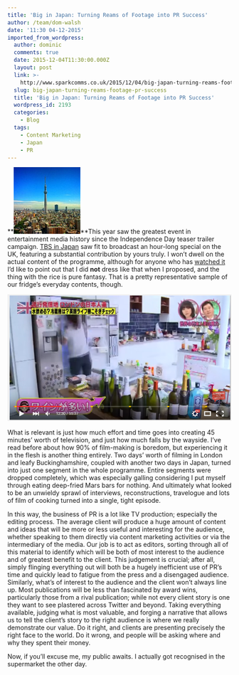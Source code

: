 ```yaml
---
title: 'Big in Japan: Turning Reams of Footage into PR Success'
author: /team/dom-walsh
date: '11:30 04-12-2015'
imported_from_wordpress:
  author: dominic
  comments: true
  date: 2015-12-04T11:30:00.000Z
  layout: post
  link: >-
    http://www.sparkcomms.co.uk/2015/12/04/big-japan-turning-reams-footage-pr-success/
  slug: big-japan-turning-reams-footage-pr-success
  title: 'Big in Japan: Turning Reams of Footage into PR Success'
  wordpress_id: 2193
  categories:
    - Blog
  tags:
    - Content Marketing
    - Japan
    - PR
---
```


**![tokyo-tower-825196_640](tokyo-tower-825196_640-150x150.jpg)**This year saw the greatest event in entertainment media history since the Independence Day teaser trailer campaign. [TBS in Japan](http://www.mbs.jp/japa-zuma/) saw fit to broadcast an hour-long special on the UK, featuring a substantial contribution by yours truly. I won’t dwell on the actual content of the programme, although for anyone who has [watched it](http://video.fc2.com/content/20150901kDBPdWyE) I’d like to point out that I did **not** dress like that when I proposed, and the thing with the rice is pure fantasy. That is a pretty representative sample of our fridge’s everyday contents, though.

![Dom Japan TV fridge shot windowed](Dom-Japan-TV-fridge-shot-windowed.png)

What is relevant is just how much effort and time goes into creating 45 minutes’ worth of television, and just how much falls by the wayside. I’ve read before about how 90% of film-making is boredom, but experiencing it in the flesh is another thing entirely. Two days’ worth of filming in London and leafy Buckinghamshire, coupled with another two days in Japan, turned into just one segment in the whole programme. Entire segments were dropped completely, which was especially galling considering I put myself through eating deep-fried Mars bars for nothing. And ultimately what looked to be an unwieldy sprawl of interviews, reconstructions, travelogue and lots of film of cooking turned into a single, tight episode.

In this way, the business of PR is a lot like TV production; especially the editing process. The average client will produce a huge amount of content and ideas that will be more or less useful and interesting for the audience, whether speaking to them directly via content marketing activities or via the intermediary of the media. Our job is to act as editors, sorting through all of this material to identify which will be both of most interest to the audience and of greatest benefit to the client. This judgement is crucial; after all, simply flinging everything out will both be a hugely inefficient use of PR’s time and quickly lead to fatigue from the press and a disengaged audience. Similarly, what’s of interest to the audience and the client won’t always line up. Most publications will be less than fascinated by award wins, particularly those from a rival publication; while not every client story is one they want to see plastered across Twitter and beyond. Taking everything available, judging what is most valuable, and forging a narrative that allows us to tell the client’s story to the right audience is where we really demonstrate our value. Do it right, and clients are presenting precisely the right face to the world. Do it wrong, and people will be asking where and why they spent their money.

Now, if you’ll excuse me, my public awaits. I actually got recognised in the supermarket the other day.
